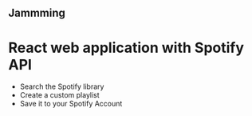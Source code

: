 ## Jammming

# React web application with Spotify API

- Search the Spotify library
- Create a custom playlist
- Save it to your Spotify Account
